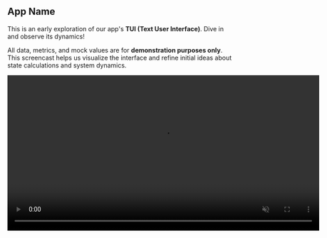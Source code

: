 ## App Name

This is an early exploration of our app's **TUI (Text User Interface)**. Dive in and observe its dynamics!

All data, metrics, and mock values are for **demonstration purposes only**. This screencast helps us visualize the interface and refine initial ideas about state calculations and system dynamics.

<video src="screencast-20250610-225341.mp4" controls muted playsinline width="700"></video>